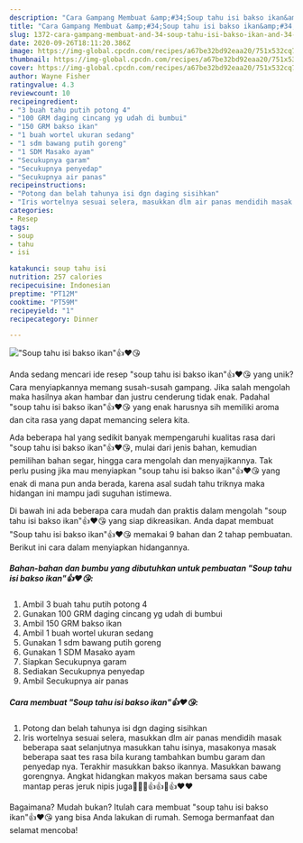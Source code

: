 ```yaml
---
description: "Cara Gampang Membuat &amp;#34;Soup tahu isi bakso ikan&amp;#34;👍❤️😘, Lezat"
title: "Cara Gampang Membuat &amp;#34;Soup tahu isi bakso ikan&amp;#34;👍❤️😘, Lezat"
slug: 1372-cara-gampang-membuat-and-34-soup-tahu-isi-bakso-ikan-and-34-lezat
date: 2020-09-26T18:11:20.386Z
image: https://img-global.cpcdn.com/recipes/a67be32bd92eaa20/751x532cq70/soup-tahu-isi-bakso-ikan👍❤️😘-foto-resep-utama.jpg
thumbnail: https://img-global.cpcdn.com/recipes/a67be32bd92eaa20/751x532cq70/soup-tahu-isi-bakso-ikan👍❤️😘-foto-resep-utama.jpg
cover: https://img-global.cpcdn.com/recipes/a67be32bd92eaa20/751x532cq70/soup-tahu-isi-bakso-ikan👍❤️😘-foto-resep-utama.jpg
author: Wayne Fisher
ratingvalue: 4.3
reviewcount: 10
recipeingredient:
- "3 buah tahu putih potong 4"
- "100 GRM daging cincang yg udah di bumbui"
- "150 GRM bakso ikan"
- "1 buah wortel ukuran sedang"
- "1 sdm bawang putih goreng"
- "1 SDM Masako ayam"
- "Secukupnya garam"
- "Secukupnya penyedap"
- "Secukupnya air panas"
recipeinstructions:
- "Potong dan belah tahunya isi dgn daging sisihkan"
- "Iris wortelnya sesuai selera, masukkan dlm air panas mendidih masak beberapa saat selanjutnya masukkan tahu isinya, masakonya masak beberapa saat tes rasa bila kurang tambahkan bumbu garam dan penyedap nya. Terakhir masukkan bakso ikannya. Masukkan bawang gorengnya. Angkat hidangkan makyos makan bersama saus cabe mantap peras jeruk nipis juga🤤🤤😘👍👍🙏👍❤️❤️"
categories:
- Resep
tags:
- soup
- tahu
- isi

katakunci: soup tahu isi 
nutrition: 257 calories
recipecuisine: Indonesian
preptime: "PT12M"
cooktime: "PT59M"
recipeyield: "1"
recipecategory: Dinner

---
```



![&#34;Soup tahu isi bakso ikan&#34;👍❤️😘](https://img-global.cpcdn.com/recipes/a67be32bd92eaa20/751x532cq70/soup-tahu-isi-bakso-ikan👍❤️😘-foto-resep-utama.jpg)

Anda sedang mencari ide resep &#34;soup tahu isi bakso ikan&#34;👍❤️😘 yang unik? Cara menyiapkannya memang susah-susah gampang. Jika salah mengolah maka hasilnya akan hambar dan justru cenderung tidak enak. Padahal &#34;soup tahu isi bakso ikan&#34;👍❤️😘 yang enak harusnya sih memiliki aroma dan cita rasa yang dapat memancing selera kita.

Ada beberapa hal yang sedikit banyak mempengaruhi kualitas rasa dari &#34;soup tahu isi bakso ikan&#34;👍❤️😘, mulai dari jenis bahan, kemudian pemilihan bahan segar, hingga cara mengolah dan menyajikannya. Tak perlu pusing jika mau menyiapkan &#34;soup tahu isi bakso ikan&#34;👍❤️😘 yang enak di mana pun anda berada, karena asal sudah tahu triknya maka hidangan ini mampu jadi suguhan istimewa.




Di bawah ini ada beberapa cara mudah dan praktis dalam mengolah &#34;soup tahu isi bakso ikan&#34;👍❤️😘 yang siap dikreasikan. Anda dapat membuat &#34;Soup tahu isi bakso ikan&#34;👍❤️😘 memakai 9 bahan dan 2 tahap pembuatan. Berikut ini cara dalam menyiapkan hidangannya.

<!--inarticleads1-->

##### Bahan-bahan dan bumbu yang dibutuhkan untuk pembuatan &#34;Soup tahu isi bakso ikan&#34;👍❤️😘:

1. Ambil 3 buah tahu putih potong 4
1. Gunakan 100 GRM daging cincang yg udah di bumbui
1. Ambil 150 GRM bakso ikan
1. Ambil 1 buah wortel ukuran sedang
1. Gunakan 1 sdm bawang putih goreng
1. Gunakan 1 SDM Masako ayam
1. Siapkan Secukupnya garam
1. Sediakan Secukupnya penyedap
1. Ambil Secukupnya air panas




<!--inarticleads2-->

##### Cara membuat &#34;Soup tahu isi bakso ikan&#34;👍❤️😘:

1. Potong dan belah tahunya isi dgn daging sisihkan
1. Iris wortelnya sesuai selera, masukkan dlm air panas mendidih masak beberapa saat selanjutnya masukkan tahu isinya, masakonya masak beberapa saat tes rasa bila kurang tambahkan bumbu garam dan penyedap nya. Terakhir masukkan bakso ikannya. Masukkan bawang gorengnya. Angkat hidangkan makyos makan bersama saus cabe mantap peras jeruk nipis juga🤤🤤😘👍👍🙏👍❤️❤️




Bagaimana? Mudah bukan? Itulah cara membuat &#34;soup tahu isi bakso ikan&#34;👍❤️😘 yang bisa Anda lakukan di rumah. Semoga bermanfaat dan selamat mencoba!

